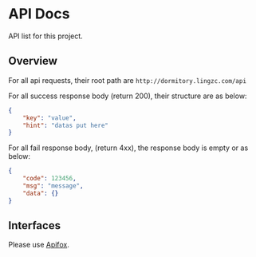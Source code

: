 # API Docs

API list for this project.

## Overview

For all api requests, their root path are `http://dormitory.lingzc.com/api`

For all success response body (return 200), their structure are as below:

```json
{
	"key": "value",
	"hint": "datas put here"
}
```
For all fail response body, (return 4xx), the response body is empty or as below:

```json
{
	"code": 123456,
	"msg": "message",
	"data": {}
}
```

## Interfaces

Please use [Apifox](https://dormitory-helper.apifox.cn).
